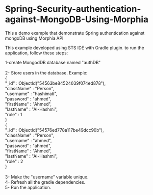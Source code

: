 Spring-Security-authentication-against-MongoDB-Using-Morphia
============================================================

This a demo example that demonstrate Spring authentication against mongoDB using Morphia API<br/>


This example developed using STS IDE with Gradle plugin. to run the application, follow these steps:<br/>

1-create MongodDB database named "authDB"<br/>
<br/>
2- Store users in the database. Example: <br/>
 {<br/>
        "_id" : ObjectId("54563be84524039f074ed878"),<br/>
        "className" : "Person",<br/>
        "username" : "hashimati",<br/>
        "password" : "ahmed",<br/>
        "firstName" : "Ahmed",<br/>
        "lastName" : "Al-Hashmi",<br/>
        "role" : 1<br/>
}<br/>
{<br/>
        "_id" : ObjectId("54576ed778a117be49dcc90b"),<br/>
        "className" : "Person",<br/>
        "username" : "ahmed",<br/>
        "password" : "ahmed",<br/>
        "firstName" : "Ahmed",<br/>
        "lastName" : "Al-Hashmi",<br/>
        "role" : 2<br/>
}<br/>
<br/>
3- Make the "username" variable unique. <br/>
4- Refresh all the gradle dependencies. <br/>
5- Run the application. <br/>
